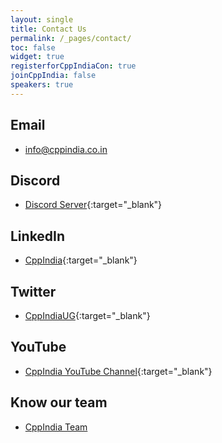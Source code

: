 ```yaml
---
layout: single
title: Contact Us
permalink: /_pages/contact/
toc: false
widget: true
registerforCppIndiaCon: true
joinCppIndia: false
speakers: true
---
```


## Email
- <info@cppindia.co.in>

## Discord
- [Discord Server](https://discord.gg/Wz42tX5){:target="_blank"} 

## LinkedIn
- [CppIndia](https://www.linkedin.com/company/cppindia/){:target="_blank"} 


## Twitter
- [CppIndiaUG](https://twitter.com/CppIndiaUG){:target="_blank"} 

## YouTube
- [CppIndia YouTube Channel](https://www.youtube.com/channel/UCwB-WjSJI2D97YZcACFxJDw){:target="_blank"} 

## Know our team
- [CppIndia Team](/_pages/team/)

<pre>




















</pre>